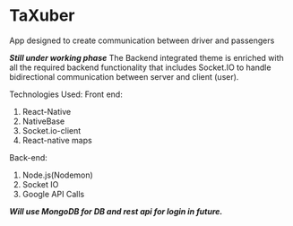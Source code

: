 # TaXuber
App designed to create communication between driver and passengers

***Still under working phase***
The Backend integrated theme is enriched with all the required backend functionality
that includes Socket.IO to handle bidirectional communication between server and client (user).

Technologies Used: 
Front end:
1. React-Native
2. NativeBase
3. Socket.io-client
4. React-native maps

Back-end:
1. Node.js(Nodemon)
2. Socket IO
3. Google API Calls

***Will use MongoDB for DB and rest api for login in future.***
